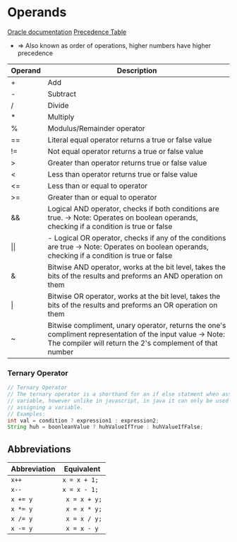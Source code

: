 # Operands
[Oracle documentation](https://docs.oracle.com/javase/tutorial/java/nutsandbolts/opsummary.html)
[Precedence Table](http://www.cs.bilkent.edu.tr/~guvenir/courses/CS101/op_precedence.html) 
 - => Also known as order of operations, higher numbers have higher precedence

| Operand | Description |
|---|---|
| + | Add |
| - | Subtract |
| / | Divide |
| * | Multiply |
| % | Modulus/Remainder operator |
| == | Literal equal operator returns a true or false value |
| != | Not equal operator returns a true or false value |
| > | Greater than operator returns true or false value |
| < | Less than operator returns true or false value |
| <= |Less than or equal to operator |
| >= | Greater than or equal to operator|
| && | Logical AND operator, checks if both conditions are true. -> Note: Operates on boolean operands, checking if a condition is true or false |
| \|\| | - Logical OR operator, checks if any of the conditions are true -> Note: Operates on boolean operands, checking if a condition is true or false |
| & | Bitwise AND operator, works at the bit level, takes the bits of the results and preforms an AND operation on them |
| \| | Bitwise OR operator, works at the bit level, takes the bits of the results and preforms an OR operation on them |
| ~ | Bitwise compliment, unary operator, returns the one's compliment representation of the input value -> Note: The compiler will return the 2's complement of that number |

### Ternary Operator
```java 
// Ternary Operator
// The ternary operator is a shorthand for an if else statment when assigning a
// variable, however unlike in javascript, in java it can only be used when
// assigning a variable.
// Examples:
int val = condition ? expression1 : expression2;
String huh = boonleanValue ? huhValueIfTrue : huhValueIfFalse;
```

## Abbreviations
| Abbreviation | Equivalent |
|---|---|
| `x++` | `x = x + 1;`|
| `x--` | `x = x - 1;`|
|`x += y `|` x = x + y;`|
| `x *= y `|` x = x * y;`|
|`x /= y `|` x = x / y;`|
|`x -= y` |` x = x - y`|